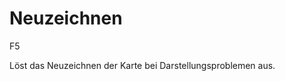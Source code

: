 <span id="top"></span>

# Neuzeichnen

F5

Löst das Neuzeichnen der Karte bei Darstellungsproblemen aus.

